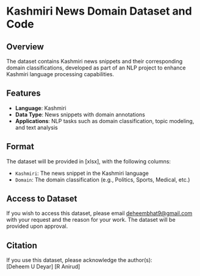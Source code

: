 # Kashmiri News Domain Dataset and Code 

## Overview  
The dataset contains Kashmiri news snippets and their corresponding domain classifications, developed as part of an NLP project to enhance Kashmiri language processing capabilities.  

## Features  
- **Language**: Kashmiri  
- **Data Type**: News snippets with domain annotations  
- **Applications**: NLP tasks such as domain classification, topic modeling, and text analysis  

## Format  
The dataset will be provided in [xlsx], with the following columns:  
- `Kashmiri`: The news snippet in the Kashmiri language  
- `Domain`: The domain classification (e.g., Politics, Sports, Medical, etc.)
## Access to Dataset
If you wish to access this dataset, please email deheembhat9@gmail.com with your request and the reason for your work. The dataset will be provided upon approval.

## Citation  
If you use this dataset, please acknowledge the author(s):  
[Deheem U Deyar] [R Anirud] 
